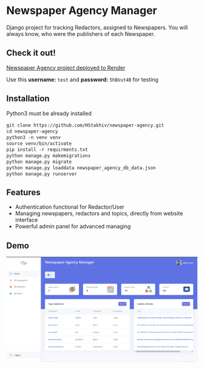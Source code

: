 # Newspaper Agency Manager

Django project for tracking Redactors, assigned to Newspapers.
You will always know, who were the publishers of each Newspaper.

## Check it out!

[Newspaper Agency project deployed to Render](https://newspaper-agency-al6o.onrender.com)

Use this
**username:** `test`
and
**password:** `5hBVut4B`
for testing

## Installation

Python3 must be already installed

```shell
git clone https://github.com/HStakhiv/newspaper-agency.git
cd newspaper-agency
python3 -n venv venv
source venv/bin/activate
pip install -r requirments.txt
python manage.py makemigrations
python manage.py migrate
python manage.py loaddata newspaper_agency_db_data.json
python manage.py runserver
```

## Features

* Authentication functional for Redactor/User
* Managing newspapers, redactors and topics, directly from website interface
* Powerful admin panel for advanced managing

## Demo

![Website_Interface](demo.png)
